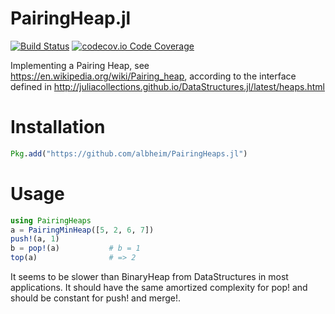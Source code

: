 # PairingHeap.jl

[![Build Status](https://travis-ci.org/JuliaControl/ControlSystems.jl.svg?branch=master)](https://travis-ci.org/albheim/PairingHeaps.jl)
[![codecov.io Code Coverage](https://img.shields.io/codecov/c/github/dwyl/hapi-auth-jwt2.svg?maxAge=2592000)](https://codecov.io/gh/albheim/PairingHeaps.jl?branch=master)

Implementing a Pairing Heap, see https://en.wikipedia.org/wiki/Pairing_heap, according to the interface defined in http://juliacollections.github.io/DataStructures.jl/latest/heaps.html

# Installation
```julia
Pkg.add("https://github.com/albheim/PairingHeaps.jl")
```

# Usage
```julia
using PairingHeaps
a = PairingMinHeap([5, 2, 6, 7])
push!(a, 1)
b = pop!(a)           # b = 1
top(a)                # => 2
```

It seems to be slower than BinaryHeap from DataStructures in most applications. 
It should have the same amortized complexity for pop! and should be constant for push! and merge!. 
